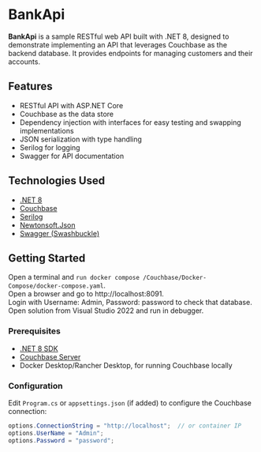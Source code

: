 # BankApi

**BankApi** is a sample RESTful web API built with .NET 8, designed to demonstrate implementing an API that leverages Couchbase as the backend database. It provides endpoints for managing customers and their accounts.

## Features

- RESTful API with ASP.NET Core
- Couchbase as the data store
- Dependency injection with interfaces for easy testing and swapping implementations
- JSON serialization with type handling
- Serilog for logging
- Swagger for API documentation

## Technologies Used

- [.NET 8](https://dotnet.microsoft.com/en-us/)
- [Couchbase](https://www.couchbase.com/)
- [Serilog](https://serilog.net/)
- [Newtonsoft.Json](https://www.newtonsoft.com/json)
- [Swagger (Swashbuckle)](https://github.com/domaindrivendev/Swashbuckle.AspNetCore)

## Getting Started
Open a terminal and `run docker compose /Couchbase/Docker-Compose/docker-compose.yaml`.  
Open a browser and go to http://localhost:8091.  
Login with Username: Admin, Password: password to check that database.  
Open solution from Visual Studio 2022 and run in debugger.  

### Prerequisites

- [.NET 8 SDK](https://dotnet.microsoft.com/en-us/download)
- [Couchbase Server](https://www.couchbase.com/downloads)
- Docker Desktop/Rancher Desktop, for running Couchbase locally

### Configuration

Edit `Program.cs` or `appsettings.json` (if added) to configure the Couchbase connection:

```csharp
options.ConnectionString = "http://localhost";  // or container IP
options.UserName = "Admin";
options.Password = "password";
